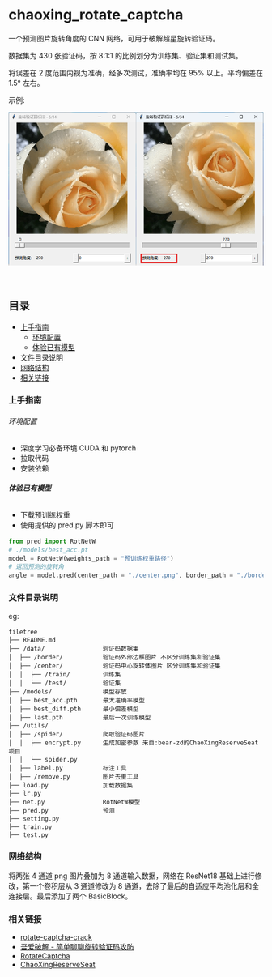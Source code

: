 # chaoxing_rotate_captcha

一个预测图片旋转角度的 CNN 网络，可用于破解超星旋转验证码。

数据集为 430 张验证码，按 8:1:1 的比例划分为训练集、验证集和测试集。

将误差在 2 度范围内视为准确，经多次测试，准确率均在 95% 以上。平均偏差在 1.5° 左右。

示例:

![Snipaste_2024-07-24_10-27-00](./imgs/Snipaste_2024-07-24_10-27-00.png)

<br />

## 目录

- [上手指南](#上手指南)
  - [环境配置](#环境配置)
  - [体验已有模型](#体验已有模型)
- [文件目录说明](#文件目录说明)
- [网络结构](#网络结构)
- [相关链接](#相关链接)

### 上手指南

###### 环境配置

- 深度学习必备环境 CUDA 和 pytorch
- 拉取代码
- 安装依赖

###### **体验已有模型**

- 下载预训练权重
- 使用提供的 pred.py 脚本即可

```python
from pred import RotNetW
# ./models/best_acc.pt
model = RotNetW(weights_path = "预训练权重路径")
# 返回预测的旋转角
angle = model.pred(center_path = "./center.png", border_path = "./border.png")
```

### 文件目录说明

eg:

```
filetree
├── README.md
├── /data/                验证码数据集
│  ├── /border/           验证码外部边框图片 不区分训练集和验证集
│  ├── /center/           验证码中心旋转体图片 区分训练集和验证集
│  │  ├── /train/         训练集
│  │  └── /test/          验证集
├── /models/              模型存放
│  ├── best_acc.pth       最大准确率模型
│  ├── best_diff.pth      最小偏差模型
│  ├── last.pth           最后一次训练模型
├── /utils/
│  ├── /spider/           爬取验证码图片
│  │  ├── encrypt.py      生成加密参数 来自:bear-zd的ChaoXingReserveSeat项目
│  │  └── spider.py
│  ├── label.py           标注工具
│  ├── /remove.py         图片去重工具
├── load.py               加载数据集
├── lr.py                 
├── net.py                RotNetW模型
├── pred.py               预测
├── setting.py
├── train.py
├── test.py

```

### 网络结构

将两张 4 通道 png 图片叠加为 8 通道输入数据，网络在 ResNet18 基础上进行修改，第一个卷积层从 3 通道修改为 8 通道，去除了最后的自适应平均池化层和全连接层。最后添加了两个 BasicBlock。

### 相关链接

- [rotate-captcha-crack](https://github.com/Starry-OvO/rotate-captcha-crack)
- [吾爱破解 - 简单聊聊旋转验证码攻防](https://www.52pojie.cn/thread-1754224-1-1.html)
- [RotateCaptcha](https://github.com/8yteDance/RotateCaptcha)
- [ChaoXingReserveSeat](https://github.com/bear-zd/ChaoXingReserveSeat)
